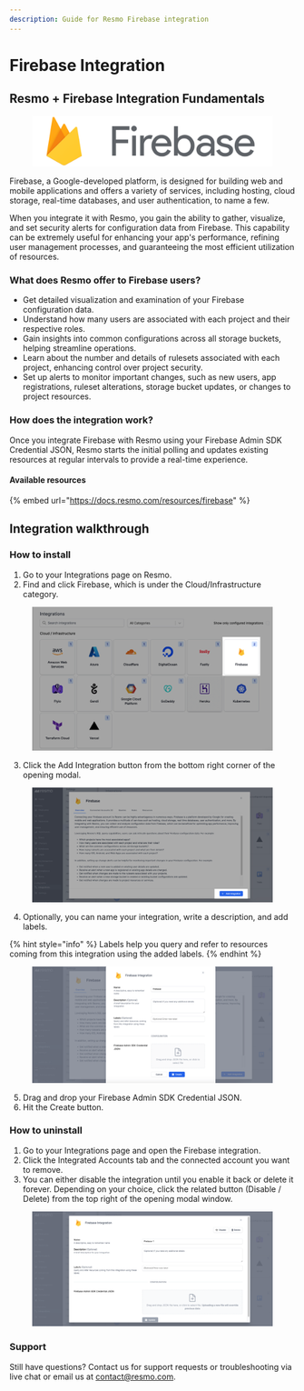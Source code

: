 ```yaml
---
description: Guide for Resmo Firebase integration
---
```


# Firebase Integration

## Resmo + Firebase Integration Fundamentals

<figure><img src="../.gitbook/assets/firebase-logo.png" alt=""><figcaption></figcaption></figure>



Firebase, a Google-developed platform, is designed for building web and mobile applications and offers a variety of services, including hosting, cloud storage, real-time databases, and user authentication, to name a few.&#x20;

When you integrate it with Resmo, you gain the ability to gather, visualize, and set security alerts for configuration data from Firebase. This capability can be extremely useful for enhancing your app's performance, refining user management processes, and guaranteeing the most efficient utilization of resources.

### What does Resmo offer to Firebase users?

* Get detailed visualization and examination of your Firebase configuration data.
* Understand how many users are associated with each project and their respective roles.
* Gain insights into common configurations across all storage buckets, helping streamline operations.
* Learn about the number and details of rulesets associated with each project, enhancing control over project security.
* Set up alerts to monitor important changes, such as new users, app registrations, ruleset alterations, storage bucket updates, or changes to project resources.

### How does the integration work?

Once you integrate Firebase with Resmo using your Firebase Admin SDK Credential JSON, Resmo starts the initial polling and updates existing resources at regular intervals to provide a real-time experience.

#### Available resources

{% embed url="https://docs.resmo.com/resources/firebase" %}

## Integration walkthrough

### How to install

1. Go to your Integrations page on Resmo.
2. Find and click Firebase, which is under the Cloud/Infrastructure category.

<figure><img src="../.gitbook/assets/select-firebase.png" alt=""><figcaption></figcaption></figure>

3. Click the Add Integration button from the bottom right corner of the opening modal.

<figure><img src="../.gitbook/assets/add-integration-firebase.png" alt=""><figcaption></figcaption></figure>

4. Optionally, you can name your integration, write a description, and add labels.&#x20;

{% hint style="info" %}
Labels help you query and refer to resources coming from this integration using the added labels.
{% endhint %}

<figure><img src="../.gitbook/assets/firebase-integration-settings (1).png" alt=""><figcaption></figcaption></figure>

5. Drag and drop your Firebase Admin SDK Credential JSON.
6. Hit the Create button.

### How to uninstall

1. Go to your Integrations page and open the Firebase integration.
2. Click the Integrated Accounts tab and the connected account you want to remove.
3. You can either disable the integration until you enable it back or delete it forever. Depending on your choice, click the related button (Disable / Delete) from the top right of the opening modal window.

<figure><img src="../.gitbook/assets/firebase-configurations.png" alt=""><figcaption></figcaption></figure>

### Support

Still have questions? Contact us for support requests or troubleshooting via live chat or email us at contact@resmo.com.

